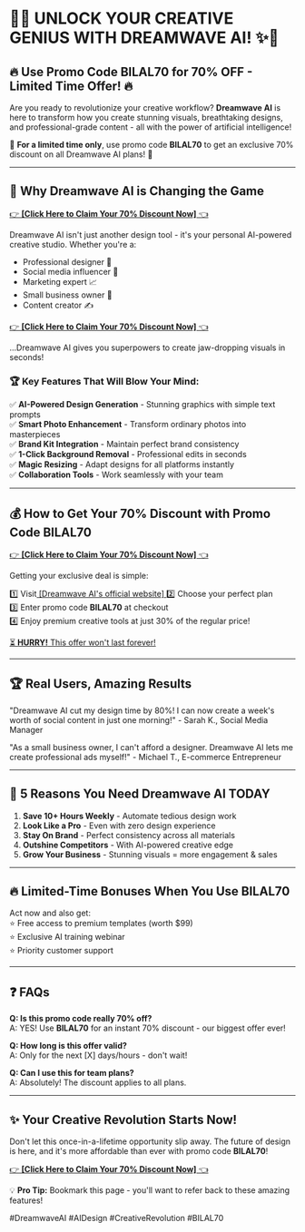 # 🎨✨ UNLOCK YOUR CREATIVE GENIUS WITH DREAMWAVE AI! ✨🎨  
## 🔥 Use Promo Code **BILAL70** for 70% OFF - Limited Time Offer! 🔥  

Are you ready to revolutionize your creative workflow? **Dreamwave AI** is here to transform how you create stunning visuals, breathtaking designs, and professional-grade content - all with the power of artificial intelligence!  

🚀 **For a limited time only**, use promo code **BILAL70** to get an exclusive 70% discount on all Dreamwave AI plans! 🚀  

---

## 🌟 **Why Dreamwave AI is Changing the Game**  

[👉 **[Click Here to Claim Your 70% Discount Now]** 👈](https://www.dreamwave.ai/ai-headshots?via=muhammad)

Dreamwave AI isn't just another design tool - it's your personal AI-powered creative studio. Whether you're a:  
- Professional designer 🎨  
- Social media influencer 📱  
- Marketing expert 📈  
- Small business owner 🏢  
- Content creator ✍️  

[👉 **[Click Here to Claim Your 70% Discount Now]** 👈](https://www.dreamwave.ai/ai-headshots?via=muhammad)

...Dreamwave AI gives you superpowers to create jaw-dropping visuals in seconds!  

### 🏆 **Key Features That Will Blow Your Mind:**  
✅ **AI-Powered Design Generation** - Stunning graphics with simple text prompts  
✅ **Smart Photo Enhancement** - Transform ordinary photos into masterpieces  
✅ **Brand Kit Integration** - Maintain perfect brand consistency  
✅ **1-Click Background Removal** - Professional edits in seconds  
✅ **Magic Resizing** - Adapt designs for all platforms instantly  
✅ **Collaboration Tools** - Work seamlessly with your team  

---

## 💰 **How to Get Your 70% Discount with Promo Code BILAL70**  

[👉 **[Click Here to Claim Your 70% Discount Now]** 👈](https://www.dreamwave.ai/ai-headshots?via=muhammad)

Getting your exclusive deal is simple:  

1️⃣ Visit[ [Dreamwave AI's official website]  ](https://www.dreamwave.ai/ai-headshots?via=muhammad)
2️⃣ Choose your perfect plan  
3️⃣ Enter promo code **BILAL70** at checkout  
4️⃣ Enjoy premium creative tools at just 30% of the regular price!  

[⏳ **HURRY!** This offer won't last forever!](https://www.dreamwave.ai/ai-headshots?via=muhammad)  

---

## 🏆 **Real Users, Amazing Results**  

"Dreamwave AI cut my design time by 80%! I can now create a week's worth of social content in just one morning!" - Sarah K., Social Media Manager  

"As a small business owner, I can't afford a designer. Dreamwave AI lets me create professional ads myself!" - Michael T., E-commerce Entrepreneur  

---

## 🚀 **5 Reasons You Need Dreamwave AI TODAY**  

1. **Save 10+ Hours Weekly** - Automate tedious design work  
2. **Look Like a Pro** - Even with zero design experience  
3. **Stay On Brand** - Perfect consistency across all materials  
4. **Outshine Competitors** - With AI-powered creative edge  
5. **Grow Your Business** - Stunning visuals = more engagement & sales  

---

## 🔥 **Limited-Time Bonuses When You Use BILAL70**  

Act now and also get:  
⭐ Free access to premium templates (worth $99)  
⭐ Exclusive AI training webinar  
⭐ Priority customer support  

---

## ❓ **FAQs**  

**Q: Is this promo code really 70% off?**  
A: YES! Use **BILAL70** for an instant 70% discount - our biggest offer ever!  

**Q: How long is this offer valid?**  
A: Only for the next [X] days/hours - don't wait!  

**Q: Can I use this for team plans?**  
A: Absolutely! The discount applies to all plans.  

---

## ✨ **Your Creative Revolution Starts Now!**  

Don't let this once-in-a-lifetime opportunity slip away. The future of design is here, and it's more affordable than ever with promo code **BILAL70**!  

[👉 **[Click Here to Claim Your 70% Discount Now]** 👈  ](https://www.dreamwave.ai/ai-headshots?via=muhammad)

💡 **Pro Tip:** Bookmark this page - you'll want to refer back to these amazing features!  

#DreamwaveAI #AIDesign #CreativeRevolution #BILAL70
